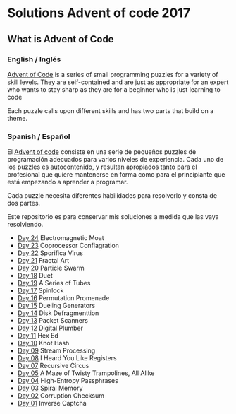 # Solutions Advent of code 2017

## What is Advent of Code

### English / Inglés

[Advent of Code](https://adventofcode.com/) is a series of small programming
puzzles for a variety of skill levels. They are self-contained and are just as
appropriate for an expert who wants to stay sharp as they are for a beginner
who is just learning to code

Each puzzle calls upon different skills and has
two parts that build on a theme.

### Spanish / Español

El [Advent of code](https://adventofcode.com/) consiste en una serie de 
pequeños puzzles de programación adecuados para varios niveles de experiencia. 
Cada uno de los puzzles es autocontenido, y resultan apropiados
tanto para el profesional que quiere mantenerse en forma como para el
principiante que está empezando a aprender a programar. 

Cada puzzle necesita diferentes habilidades para resolverlo y consta de dos
partes.

Este repositorio es para conservar mis soluciones a medida que las vaya
resolviendo.

 - [Day 24](./day24/) Electromagnetic Moat
 - [Day 23](./day23/) Coprocessor Conflagration
 - [Day 22](./day22/) Sporifica Virus
 - [Day 21](./day21/) Fractal Art
 - [Day 20](./day20/) Particle Swarm
 - [Day 18](./day18/) Duet
 - [Day 19](./day19/) A Series of Tubes
 - [Day 17](./day17/) Spinlock
 - [Day 16](./day16/) Permutation Promenade
 - [Day 15](./day15/) Dueling Generators 
 - [Day 14](./day14/) Disk Defragmenttion 
 - [Day 13](./day13/) Packet Scanners
 - [Day 12](./day12/) Digital Plumber
 - [Day 11](./day11/) Hex Ed
 - [Day 10](./day10/) Knot Hash
 - [Day 09](./day09/) Stream Processing
 - [Day 08](./day08/) I Heard You Like Registers
 - [Day 07](./day07/) Recursive Circus
 - [Day 05](./day05/) A Maze of Twisty Trampolines, All Alike
 - [Day 04](./day04/) High-Entropy Passphrases
 - [Day 03](./day03/) Spiral Memory 
 - [Day 02](./day02/) Corruption Checksum
 - [Day 01](./day01/) Inverse Captcha

